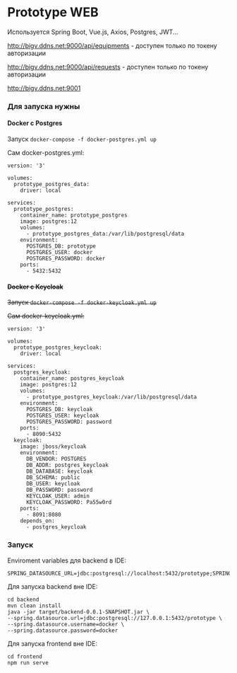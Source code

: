 # Prototype WEB
Используется Spring Boot, Vue.js, Axios, Postgres, JWT...

http://bigv.ddns.net:9000/api/equipments - доступен только по токену авторизации

http://bigv.ddns.net:9000/api/requests - доступен только по токену авторизации

http://bigv.ddns.net:9001

### Для запуска нужны
#### Docker с Postgres
Запуск `docker-compose -f docker-postgres.yml up`

Сам docker-postgres.yml:
```
version: '3'

volumes:
  prototype_postgres_data:
    driver: local

services:
  prototype_postgres:
    container_name: prototype_postgres
    image: postgres:12
    volumes:
      - prototype_postgres_data:/var/lib/postgresql/data
    environment:
      POSTGRES_DB: prototype
      POSTGRES_USER: docker
      POSTGRES_PASSWORD: docker
    ports:
      - 5432:5432
```
#### <s>Docker с Keycloak
Запуск `docker-compose -f docker-keycloak.yml up`

Сам docker-keycloak.yml:</s>
```
version: '3'

volumes:
  prototype_postgres_keycloak:
    driver: local

services:
  postgres_keycloak:
    container_name: postgres_keycloak
    image: postgres:12
    volumes:
      - prototype_postgres_keycloak:/var/lib/postgresql/data
    environment:
      POSTGRES_DB: keycloak
      POSTGRES_USER: keycloak
      POSTGRES_PASSWORD: password
    ports:
      - 8090:5432
  keycloak:
    image: jboss/keycloak
    environment:
      DB_VENDOR: POSTGRES
      DB_ADDR: postgres_keycloak
      DB_DATABASE: keycloak
      DB_SCHEMA: public
      DB_USER: keycloak
      DB_PASSWORD: password
      KEYCLOAK_USER: admin
      KEYCLOAK_PASSWORD: Pa55w0rd
    ports:
      - 8091:8080
    depends_on:
      - postgres_keycloak
```
### Запуск
Enviroment variables для backend в IDE:
```
SPRING_DATASOURCE_URL=jdbc:postgresql://localhost:5432/prototype;SPRING_DATASOURCE_USERNAME=docker;SPRING_DATASOURCE_PASSWORD=docker
```
Для запуска backend вне IDE:
```
cd backend
mvn clean install
java -jar target/backend-0.0.1-SNAPSHOT.jar \
--spring.datasource.url=jdbc:postgresql://127.0.0.1:5432/prototype \
--spring.datasource.username=docker \
--spring.datasource.password=docker
```
Для запуска frontend вне IDE:
```
cd frontend
npm run serve
```